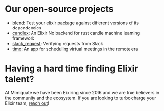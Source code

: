 # Our open-source projects

- [blend](https://github.com/mimiquate/blend): Test your elixir package against different versions of its dependencies
- [candlex](https://github.com/mimiquate/candlex): An Elixir Nx backend for rust candle machine learning framework
- [slack_request](https://github.com/mimiquate/slack_request): Verifying requests from Slack
- [timo](https://github.com/mimiquate/timo): An app for scheduling virtual meetings in the remote era

# Having a hard time finding Elixir talent?

At Mimiquate we have been Elixiring since 2016 and we are true believers in the community and the ecosystem.
If you are looking to turbo charge your Elixir team, [reach out](mailto:contact@mimiquate.com?subject=Elixir%20team%20augmentation)!
